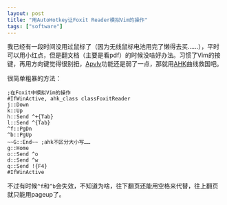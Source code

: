 ```yaml
---
layout: post
title: "用AutoHotkey让Foxit Reader模拟Vim的操作"
tags: ["software"]
---
```


我已经有一段时间没用过鼠标了（因为无线鼠标电池用完了懒得去买……），平时可以用小红点，但是翻文档（主要是看pdf）的时候没啥好办法。习惯了Vim的按键，再用方向键觉得很别扭，[Apvlv](http://naihe2010.github.com/apvlv/)功能还是弱了一点，那就用[AHK](http://www.autohotkey.com/)曲线救国吧。

很简单粗暴的方法：

    ;在Foxit中模拟Vim的操作
    #IfWinActive, ahk_class classFoxitReader
    j::Down
    k::Up
    h::Send ^+{Tab}
    l::Send ^{Tab}
    ^f::PgDn
    ^b::PgUp
    ~~G::End~~ ;ahk不区分大小写……
    g::Home
    o::Send ^o
    d::Send ^w
    q::Send !{F4}
    #IfWinActive

不过有时候`^f`和`^b`会失效，不知道为啥，往下翻页还能用空格来代替，往上翻页就只能用pageup了。
